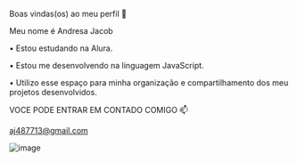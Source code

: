 Boas vindas(os) ao meu perfil 🤍

Meu nome é Andresa Jacob

• Estou estudando na Alura. 

• Estou me desenvolvendo na linguagem JavaScript.

• Utilizo esse espaço para minha organização e compartilhamento dos meu projetos desenvolvidos.

VOCE PODE ENTRAR EM CONTADO COMIGO 📫

aj487713@gmail.com


![image](https://github.com/user-attachments/assets/bd5c1ebb-70b1-4eaa-88d4-e53e097c5218)
